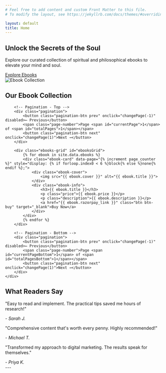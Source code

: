 ```yaml
---
# Feel free to add content and custom Front Matter to this file.
# To modify the layout, see https://jekyllrb.com/docs/themes/#overriding-theme-defaults

layout: default
title: Home
---
```


<!-- Hero Section -->
<section class="hero">
    <div class="container">
        <div class="hero-content">
            <div class="hero-text">
                <h1>Unlock the Secrets of the Soul</h1>
                <p>Explore our curated collection of spiritual and philosophical ebooks to elevate your mind and soul.</p>
                <a href="#ebooks" class="btn btn-primary">Explore Ebooks</a>
            </div>
            <div class="hero-image">
                <img src="/assets/images/hero-ebook.png" alt="Ebook Collection">
            </div>
        </div>
    </div>
</section>

<!-- Ebook Showcase -->
<section id="ebooks" class="ebooks-section">
    <div class="container">
        <h2>Our Ebook Collection</h2>
        
        <!-- Pagination - Top -->
        <div class="pagination">
            <button class="pagination-btn prev" onclick="changePage(-1)" disabled>← Previous</button>
            <span class="page-number">Page <span id="currentPage">1</span> of <span id="totalPages">1</span></span>
            <button class="pagination-btn next" onclick="changePage(1)">Next →</button>
        </div>

        <div class="ebooks-grid" id="ebooksGrid">
            {% for ebook in site.data.ebooks %}
            <div class="ebook-card" data-page="{% increment page_counter %}" style="display: {% if forloop.index0 < 6 %}block{% else %}none{% endif %};">
                <div class="ebook-cover">
                    <img src="{{ ebook.cover }}" alt="{{ ebook.title }}">
                </div>
                <div class="ebook-info">
                    <h3>{{ ebook.title }}</h3>
                    <p class="price">{{ ebook.price }}</p>
                    <p class="description">{{ ebook.description }}</p>
                    <a href="{{ ebook.razorpay_link }}" class="btn btn-buy" target="_blank">Buy Now</a>
                </div>
            </div>
            {% endfor %}
        </div>

        <!-- Pagination - Bottom -->
        <div class="pagination">
            <button class="pagination-btn prev" onclick="changePage(-1)" disabled>← Previous</button>
            <span class="page-number">Page <span id="currentPageBottom">1</span> of <span id="totalPagesBottom">1</span></span>
            <button class="pagination-btn next" onclick="changePage(1)">Next →</button>
        </div>
    </div>
</section>

<!-- Testimonials Section -->
<section class="testimonials">
    <div class="container">
        <h2>What Readers Say</h2>
        <div class="testimonials-grid">
            <div class="testimonial">
                <p>"Easy to read and implement. The practical tips saved me hours of research!"</p>
                <cite>- Sarah J.</cite>
            </div>
            <div class="testimonial">
                <p>"Comprehensive content that's worth every penny. Highly recommended!"</p>
                <cite>- Michael T.</cite>
            </div>
            <div class="testimonial">
                <p>"Transformed my approach to digital marketing. The results speak for themselves."</p>
                <cite>- Priya K.</cite>
            </div>
        </div>
    </div>
</section>
---